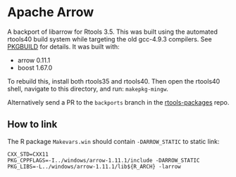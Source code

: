 # Apache Arrow

A backport of libarrow for Rtools 3.5. This was built using the automated 
rtools40 build system while targeting the old gcc-4.9.3 compilers. 
See [PKGBUILD](PKGBUILD) for details. It was built with:

 - arrow 0.11.1
 - boost 1.67.0

To rebuild this, install both rtools35 and rtools40. Then open the rtools40
shell, navigate to this directory, and run: `makepkg-mingw`.

Alternatively send a PR to the `backports` branch in the [rtools-packages](https://github.com/r-windows/rtools-packages/tree/backports) repo.

## How to link

The R package `Makevars.win` should contain `-DARROW_STATIC` to static link:

```make
CXX_STD=CXX11
PKG_CPPFLAGS=-I../windows/arrow-1.11.1/include -DARROW_STATIC
PKG_LIBS=-L../windows/arrow-1.11.1/lib${R_ARCH} -larrow
```
